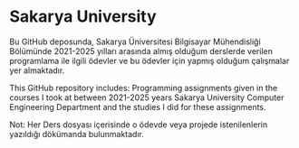 # Sakarya University
 
Bu GitHub deposunda, Sakarya Üniversitesi Bilgisayar Mühendisliği Bölümünde 2021-2025 yılları arasında almış olduğum derslerde verilen programlama ile ilgili ödevler ve bu ödevler için yapmış olduğum çalışmalar yer almaktadır. 

This GitHub repository includes: Programming assignments given in the courses I took at between 2021-2025 years Sakarya University Computer Engineering Department and the studies I did for these assignments.

Not: Her Ders dosyası içerisinde o ödevde veya projede istenilenlerin yazıldığı dökümanda bulunmaktadır.
